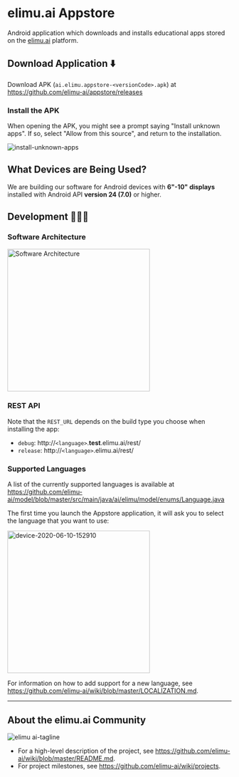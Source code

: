 # elimu.ai Appstore

Android application which downloads and installs educational apps stored on the [elimu.ai](http://elimu.ai) platform.

## Download Application ⬇️

Download APK (`ai.elimu.appstore-<versionCode>.apk`) at https://github.com/elimu-ai/appstore/releases

### Install the APK

When opening the APK, you might see a prompt saying "Install unknown apps". If so, select "Allow from this source", and return to the installation.

![install-unknown-apps](https://user-images.githubusercontent.com/15718174/84587915-c93ea300-ae55-11ea-9116-448fc76ebede.png)

## What Devices are Being Used?

We are building our software for Android devices with **6"-10" displays** installed with Android API **version 24 (7.0)** or higher.

## Development 👩🏽‍💻

### Software Architecture

[
  <img width="320" alt="Software Architecture" src="https://user-images.githubusercontent.com/15718174/83595568-fb6a1e00-a594-11ea-990a-10c0bd62ed11.png">
](https://github.com/elimu-ai/wiki/blob/master/SOFTWARE_ARCHITECTURE.md)

### REST API

Note that the `REST_URL` depends on the build type you choose when installing the app:
  * `debug`: http://`<language>`.**test**.elimu.ai/rest/
  * `release`: http://`<language>`.elimu.ai/rest/

### Supported Languages

A list of the currently supported languages is available at https://github.com/elimu-ai/model/blob/master/src/main/java/ai/elimu/model/enums/Language.java

The first time you launch the Appstore application, it will ask you to select the language that you want to use:

<img width="320" alt="device-2020-06-10-152910" src="https://user-images.githubusercontent.com/15718174/84239611-58367d00-ab2f-11ea-9fb0-f119de951cef.png">

For information on how to add support for a new language, see https://github.com/elimu-ai/wiki/blob/master/LOCALIZATION.md.

---

## About the elimu.ai Community

![elimu ai-tagline](https://user-images.githubusercontent.com/15718174/54360503-e8e88980-465c-11e9-9792-32b513105cf3.png)

 * For a high-level description of the project, see https://github.com/elimu-ai/wiki/blob/master/README.md.
 * For project milestones, see https://github.com/elimu-ai/wiki/projects.
